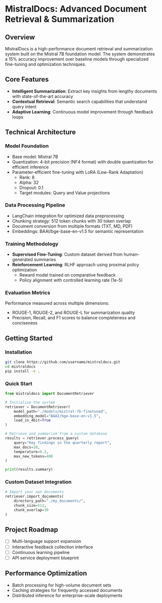# MistralDocs: Advanced Document Retrieval & Summarization

## Overview
MistralDocs is a high-performance document retrieval and summarization system built on the Mistral 7B foundation model. The system demonstrates a 15% accuracy improvement over baseline models through specialized fine-tuning and optimization techniques.

## Core Features
- **Intelligent Summarization**: Extract key insights from lengthy documents with state-of-the-art accuracy
- **Contextual Retrieval**: Semantic search capabilities that understand query intent
- **Adaptive Learning**: Continuous model improvement through feedback loops

## Technical Architecture

### Model Foundation
- Base model: Mistral 7B
- Quantization: 4-bit precision (NF4 format) with double quantization for efficient inference
- Parameter-efficient fine-tuning with LoRA (Low-Rank Adaptation)
  - Rank: 8
  - Alpha: 32
  - Dropout: 0.1
  - Target modules: Query and Value projections

### Data Processing Pipeline
- LangChain integration for optimized data preprocessing
- Chunking strategy: 512 token chunks with 30 token overlap
- Document conversion from multiple formats (TXT, MD, PDF)
- Embeddings: BAAI/bge-base-en-v1.5 for semantic representation

### Training Methodology
- **Supervised Fine-Tuning**: Custom dataset derived from human-generated summaries
- **Reinforcement Learning**: RLHF approach using proximal policy optimization
  - Reward model trained on comparative feedback
  - Policy alignment with controlled learning rate (1e-5)

### Evaluation Metrics
Performance measured across multiple dimensions:
- ROUGE-1, ROUGE-2, and ROUGE-L for summarization quality
- Precision, Recall, and F1 scores to balance completeness and conciseness

## Getting Started

### Installation
```bash
git clone https://github.com/username/mistraldocs.git
cd mistraldocs
pip install -e .
```

### Quick Start
```python
from mistraldocs import DocumentRetriever

# Initialize the system
retriever = DocumentRetriever(
    model_path="./models/mistral-7b-finetuned",
    embedding_model="BAAI/bge-base-en-v1.5",
    load_in_4bit=True
)

# Retrieve and summarize from a custom database
results = retriever.process_query(
    query="Key findings in the quarterly report",
    max_docs=10,
    temperature=0.2,
    max_new_tokens=400
)

print(results.summary)
```

### Custom Dataset Integration
```python
# Import your own documents
retriever.import_documents(
    directory_path="./my_documents/",
    chunk_size=512,
    chunk_overlap=30
)
```

## Project Roadmap
- [ ] Multi-language support expansion
- [ ] Interactive feedback collection interface
- [ ] Continuous learning pipeline
- [ ] API service deployment blueprint

## Performance Optimization
- Batch processing for high-volume document sets
- Caching strategies for frequently accessed documents
- Distributed inference for enterprise-scale deployments

